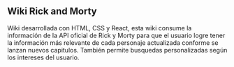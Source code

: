 ## Wiki Rick and Morty
Wiki desarrollada con HTML, CSS y React, esta wiki consume la información de la API oficial de Rick y Morty para que el usuario logre tener la información más relevante de cada personaje actualizada conforme se lanzan nuevos capitulos. También permite busquedas personalizadas según los intereses del usuario.
